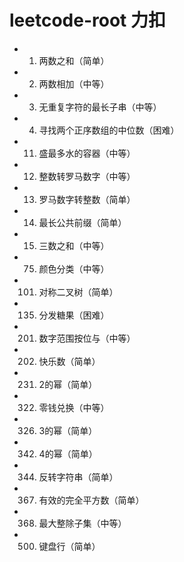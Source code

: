 # leetcode-root 力扣

* 1. 两数之和（简单）
* 2. 两数相加（中等）
* 3. 无重复字符的最长子串（中等）
* 4. 寻找两个正序数组的中位数（困难）
* 11. 盛最多水的容器（中等）
* 12. 整数转罗马数字（中等）
* 13. 罗马数字转整数（简单）
* 14. 最长公共前缀（简单）
* 15. 三数之和（中等）
* 75. 颜色分类（中等）
* 101. 对称二叉树（简单）
* 135. 分发糖果（困难）
* 201. 数字范围按位与（中等）
* 202. 快乐数（简单）
* 231. 2的幂（简单）
* 322. 零钱兑换（中等）
* 326. 3的幂（简单）
* 342. 4的幂（简单）
* 344. 反转字符串（简单）
* 367. 有效的完全平方数（简单）
* 368. 最大整除子集（中等）
* 500. 键盘行（简单）
